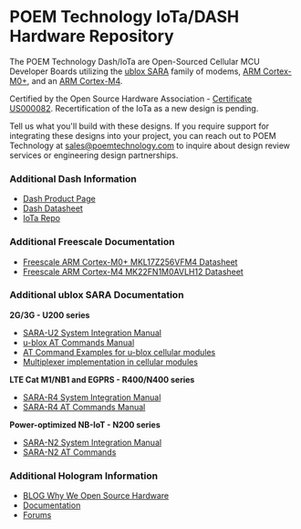 # POEM Technology IoTa/DASH Hardware Repository

The POEM Technology Dash/IoTa are Open-Sourced Cellular MCU Developer Boards utilizing the [ublox SARA](https://www.u-blox.com/en/product-search/field_product_form/sara-111) family of modems, [ARM Cortex-M0+](https://www.mouser.com/ProductDetail/NXP-Freescale/MKL17Z256VFM4/?qs=sGAEpiMZZMsrb0xF%2FYczN2b%252bEswDCxRovw9noGekbwBCU7fbhyrbpg%3D%3D), and an [ARM Cortex-M4](https://www.mouser.com/productdetail/nxp-freescale/mk22fn1m0avlh12?qs=sGAEpiMZZMvu0Nwh4cA1weykV7KKB4hmpEGIIX8z2SGjfkLAT5PTyQ%3D%3D). 

Certified by the Open Source Hardware Association - [Certificate US000082](http://certificate.oshwa.org/certification-directory/).
Recertification of the IoTa as a new design is pending.

Tell us what you'll build with these designs. If you require support for integrating these designs into your project, you can reach out to POEM Technology at sales@poemtechnology.com to inquire about design review services or engineering design partnerships.

### Additional Dash Information

 - [Dash Product Page](https://poemtechnology.com/shop/poem-dash-copy/)
 - [Dash Datasheet](https://poemtechnology.com/?attachment_id=4767)
 - [IoTa Repo](https://github.com/Poemtech/IoT-DASH-Hardware)

### Additional Freescale Documentation

 - [Freescale ARM Cortex-M0+ MKL17Z256VFM4 Datasheet](https://www.mouser.com/ds/2/302/KL17P64M48SF6-1126486.pdf)
 - [Freescale ARM Cortex-M4 MK22FN1M0AVLH12 Datasheet](https://www.mouser.com/ds/2/302/K22P64M120SF5V2-1126240.pdf)

### Additional ublox SARA Documentation

**2G/3G - U200 series**
 - [SARA-U2 System Integration Manual](https://www.u-blox.com/sites/default/files/SARA-G3-U2_SysIntegrManual_%28UBX-13000995%29_0.pdf)
 - [u-blox AT Commands Manual](https://www.u-blox.com/sites/default/files/u-blox-CEL_ATCommands_%28UBX-13002752%29.pdf)
 - [AT Command Examples for u-blox cellular modules](https://www.u-blox.com/sites/default/files/AT-CommandsExamples_AppNote_%28UBX-13001820%29.pdf)
 - [Multiplexer implementation in cellular modules](https://www.u-blox.com/sites/default/files/products/documents/MuxImplementation_ApplicationNote_%28UBX-13001887%29.pdf)
 
**LTE Cat M1/NB1 and EGPRS - R400/N400 series**

 - [SARA-R4 System Integration Manual](https://www.u-blox.com/sites/default/files/SARA-R4_SysIntegrManual_%28UBX-16029218%29.pdf)
 - [SARA-R4 AT Commands Manual](https://www.u-blox.com/sites/default/files/SARA-R4_ATCommands_%28UBX-17003787%29.pdf)

**Power-optimized NB-IoT - N200 series**

 - [SARA-N2 System Integration Manual](https://www.u-blox.com/sites/default/files/SARA-N2_SysIntegrManual_%28UBX-17005143%29.pdf)
 - [SARA-N2 AT Commands](https://www.u-blox.com/sites/default/files/SARA-N2_ATCommands_%28UBX-16014887%29.pdf)

### Additional Hologram Information

 - [BLOG Why We Open Source Hardware](https://hologram.io/open-sourcing-our-hardware/)
 - [Documentation](https://hologram.io/docs/)
 - [Forums](https://community.hologram.io/)
